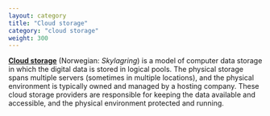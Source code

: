 ```yaml
---
layout: category
title: "Cloud storage"
category: "cloud storage"
weight: 300
---
```


[**Cloud storage**](https://en.wikipedia.org/wiki/Cloud_storage) (Norwegian: *Skylagring*) is a model of computer data storage in which the digital data is stored in logical pools. The physical storage spans multiple servers (sometimes in multiple locations), and the physical environment is typically owned and managed by a hosting company. These cloud storage providers are responsible for keeping the data available and accessible, and the physical environment protected and running.
